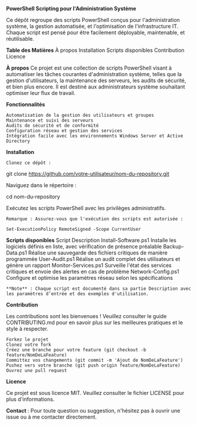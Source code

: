 **PowerShell Scripting pour l'Administration Système**

Ce dépôt regroupe des scripts PowerShell conçus pour l'administration système, la gestion automatisée, et l'optimisation de l'infrastructure IT. Chaque script est pensé pour être facilement déployable, maintenable, et réutilisable.

**Table des Matières**
    À propos
    Installation
    Scripts disponibles
    Contribution
    Licence

**À propos**
Ce projet est une collection de scripts PowerShell visant à automatiser les tâches courantes d'administration système, telles que la gestion d'utilisateurs, la maintenance des serveurs, les audits de sécurité, et bien plus encore. Il est destiné aux administrateurs système souhaitant optimiser leur flux de travail.

**Fonctionnalités**

    Automatisation de la gestion des utilisateurs et groupes
    Maintenance et suivi des serveurs
    Audits de sécurité et de conformité
    Configuration réseau et gestion des services
    Intégration facile avec les environnements Windows Server et Active Directory

**Installation**

    Clonez ce dépôt :

git clone https://github.com/votre-utilisateur/nom-du-repository.git

Naviguez dans le répertoire :

cd nom-du-repository

Exécutez les scripts PowerShell avec les privilèges administratifs.

    Remarque : Assurez-vous que l'exécution des scripts est autorisée :

    Set-ExecutionPolicy RemoteSigned -Scope CurrentUser

**Scripts disponibles**
Script	Description
Install-Software.ps1	Installe les logiciels définis en liste, avec vérification de présence préalable
Backup-Data.ps1	Réalise une sauvegarde des fichiers critiques de manière programmée
User-Audit.ps1	Réalise un audit complet des utilisateurs et génère un rapport
Monitor-Services.ps1	Surveille l'état des services critiques et envoie des alertes en cas de problème
Network-Config.ps1	Configure et optimise les paramètres réseau selon les spécifications

    **Note** : Chaque script est documenté dans sa partie Description avec les paramètres d’entrée et des exemples d'utilisation.

**Contribution**

Les contributions sont les bienvenues ! Veuillez consulter le guide CONTRIBUTING.md pour en savoir plus sur les meilleures pratiques et le style à respecter.

    Forkez le projet
    Clonez votre fork
    Créez une branche pour votre feature (git checkout -b feature/NomDeLaFeature)
    Committez vos changements (git commit -m 'Ajout de NomDeLaFeature')
    Pushez vers votre branche (git push origin feature/NomDeLaFeature)
    Ouvrez une pull request

**Licence**

Ce projet est sous licence MIT. Veuillez consulter le fichier LICENSE pour plus d'informations.

**Contact** : Pour toute question ou suggestion, n'hésitez pas à ouvrir une issue ou à me contacter directement.
